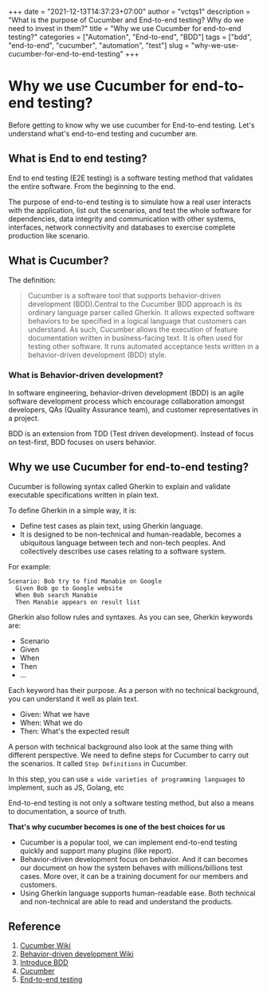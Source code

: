 +++
date = "2021-12-13T14:37:23+07:00"
author = "vctqs1"
description = "What is the purpose of Cucumber and End-to-end testing? Why do we need to invest in them?"
title = "Why we use Cucumber for end-to-end testing?"
categories = ["Automation", "End-to-end", "BDD"]
tags = ["bdd", "end-to-end", "cucumber", "automation", "test"]
slug = "why-we-use-cucumber-for-end-to-end-testing"
+++

# Why we use Cucumber for end-to-end testing?

Before getting to know why we use cucumber for End-to-end testing. Let's understand what's end-to-end testing and cucumber are.

## What is End to end testing?

End to end testing (E2E testing) is a software testing method that validates the entire software. From the beginning to the end.

The purpose of end-to-end testing is to simulate how a real user interacts with the application, list out the scenarios, and test the whole software for dependencies, data integrity and communication with other systems, interfaces, network connectivity and databases to exercise complete production like scenario.

## What is Cucumber?

The definition:

> Cucumber is a software tool that supports behavior-driven development (BDD).Central to the Cucumber BDD approach is its ordinary language parser called Gherkin. It allows expected software behaviors to be specified in a logical language that customers can understand. As such, Cucumber allows the execution of feature documentation written in business-facing text. It is often used for testing other software. It runs automated acceptance tests written in a behavior-driven development (BDD) style.

### What is Behavior-driven development?

In software engineering, behavior-driven development (BDD) is an agile software development process which encourage collaboration amongst developers, QAs (Quality Assurance team), and customer representatives in a project.

BDD is an extension from TDD (Test driven development). Instead of focus on test-first, BDD focuses on users behavior.

## Why we use Cucumber for end-to-end testing?

Cucumber is following syntax called Gherkin to explain and validate executable specifications written in plain text.

To define Gherkin in a simple way, it is:

-   Define test cases as plain text, using Gherkin language.
-   It is designed to be non-technical and human-readable, becomes a ubiquitous language between tech and non-tech peoples. And collectively describes use cases relating to a software system.

For example:

```feature
Scenario: Bob try to find Manabie on Google
  Given Bob go to Google website
  When Bob search Manabie
  Then Manabie appears on result list
```

Gherkin also follow rules and syntaxes. As you can see, Gherkin keywords are:

-   Scenario
-   Given
-   When
-   Then
-   ...

Each keyword has their purpose. As a person with no technical background, you can understand it well as plain text.

-   Given: What we have
-   When: What we do
-   Then: What's the expected result

A person with technical background also look at the same thing with different perspective. We need to define steps for Cucumber to carry out the scenarios. It called `Step Definitions` in Cucumber.

In this step, you can use `a wide varieties of programming languages` to implement, such as JS, Golang, etc

End-to-end testing is not only a software testing method, but also a means to documentation, a source of truth.

**That's why cucumber becomes is one of the best choices for us**

-   Cucumber is a popular tool, we can implement end-to-end testing quickly and support many plugins (like report).
-   Behavior-driven development focus on behavior. And it can becomes our document on how the system behaves with millions/billions test cases. More over, it can be a training document for our members and customers.
-   Using Gherkin language supports human-readable ease. Both technical and non-technical are able to read and understand the products.

## Reference

1. [Cucumber Wiki](<https://en.wikipedia.org/wiki/Cucumber_(software)>)
2. [Behavior-driven development Wiki](https://en.wikipedia.org/wiki/Behavior-driven_development)
3. [Introduce BDD](https://automationpanda.com/2017/01/25/bdd-101-introducing-bdd/)
4. [Cucumber](https://cucumber.io/docs/)
5. [End-to-end testing](https://www.guru99.com/end-to-end-testing.html)
